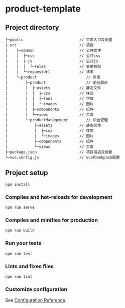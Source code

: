 # product-template

## Project directory

```
├─public                         // 页面入口及配置
├─src                            // 项目
│    ├─common                    // 公共文件
│    │  ├─css                    // 公共css
│    │  ├─js                     // 公共js
│    │  │  └─rules               // 表单校验
│    │  └─requestUrl             // 请求
│    └─product                      // 页面
│        ├─product                  // 前台展示
│        │  ├─assets             // 静态文件
│        │  │  ├─css             // 样式
│        │  │  ├─font            // 字体
│        │  │  └─images          // 图片
│        │  ├─components         // 组件
│        │  └─views              // 页面
│        └─productManagement        // 后台管理
│            ├─assets            // 静态文件
│            │  ├─css            // 样式
│            │  └─images         // 图片
│            ├─components        // 组件
│            └─views             // 页面
├─package.json                   // 项目描述及依赖
└─vue.config.js                  // vue和webpack配置
```

## Project setup

```
npm install
```

### Compiles and hot-reloads for development

```
npm run serve
```

### Compiles and minifies for production

```
npm run build
```

### Run your tests

```
npm run test
```

### Lints and fixes files

```
npm run lint
```

### Customize configuration

See [Configuration Reference](https://cli.vuejs.org/config/).
